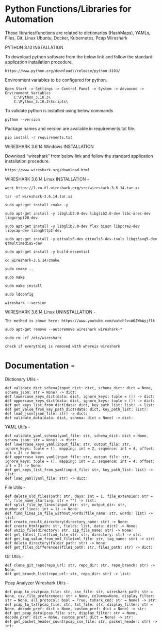 # Python Functions/Libraries for Automation

These libraries/functions are related to dictionaries (HashMaps), YAMLs, Files, Git, Linux Ubuntu, Docker, Kubernetes, Pcap Wireshark

PYTHON 3.10 INSTALLATION

To download python software from the below link and follow the standard application installation procedure.

    https://www.python.org/downloads/release/python-3103/

Environment variables to be configured for python.
    
    Open Start -> Settings -> Control Panel -> System -> Advanced -> Environment Variables
        C:\Python_3.10.3\
        C:\Python_3.10.3\Scripts\

To validate python is installed using below commands

    python --version

Package names and version are available in requirements.txt file.

    pip install -r requirements.txt

WIRESHARK 3.6.14 Windows INSTALLATION

Download “wireshark”  from below link and follow the standard application installation procedure.

	https://www.wireshark.org/download.html

WIRESHARK 3.6.14 Linux INSTALLATION - 

    wget https://1.eu.dl.wireshark.org/src/wireshark-3.6.14.tar.xz
    
    tar -xf wireshark-3.6.14.tar.xz
    
    sudo apt-get install cmake -y
    
    sudo apt-get install -y libglib2.0-dev libglib2.0-dev libc-ares-dev libgcrypt20-dev
    
    sudo apt-get install -y libglib2.0-dev flex bison libpcre2-dev libpcap-dev libnghttp2-dev
    
    sudo apt-get install -y qttools5-dev qttools5-dev-tools libqt5svg5-dev qtmultimedia5-dev
    
    sudo apt-get install -y build-essential
    
    cd wireshark-3.6.14/cmake
    
    sudo cmake ..
    
    sudo make
    
    sudo make install
    
    sudo ldconfig
    
    wireshark --version
	
WIRESHARK 3.6.14 Linux UNINSTALLATION - 

	The method is shown here: https://www.youtube.com/watch?v=WOJWbAyjflk

	sudo apt-get remove --autoremove wireshark wireshark-*

	sudo rm -rf /etc/wireshark

	check if everything is removed with whereis wireshark

# Documentation - 

Dictionary Utils - 
    
    def validate_dict_schema(input_dict: dict, schema_dict: dict = None, schema_json: str = None) -> dict:
    def lowercase_keys_dict(data: dict, ignore_keys: tuple = ()) -> dict:
    def uppercase_keys_dict(data: dict, ignore_keys: tuple = ()) -> dict:
    def get_keys_list_from_dict(data: dict, key_path_list: list) -> list:
    def get_value_from_key_path_dict(data: dict, key_path_list: list):
    def load_json(json_file: str) -> dict:
    def validate_data(data: dict, schema: dict = None) -> dict:

YAML Utils - 
    
    def validate_yaml_schema(yaml_file: str, schema_dict: dict = None, schema_json: str = None) -> dict:
    def lowercase_keys_yaml(input_file: str, output_file: str, ignore_keys: tuple = (), mapping: int = 2, sequence: int = 4, offset: int = 2) -> None:
    def uppercase_keys_yaml(input_file: str, output_file: str, ignore_keys: tuple = (), mapping: int = 2, sequence: int = 4, offset: int = 2) -> None:
    def get_keys_list_from_yaml(input_file: str, key_path_list: list) -> list:
    def load_yaml(yaml_file: str) -> dict:

File Utils - 
    
    def delete_old_files(path: str, days: int = 1, file_extension: str = "", file_name_starting: str = "") -> list:
    def split_file_by_lines(input_dir: str, output_dir: str, number_of_lines: int = 1) -> None:
    def find_lines_in_file_without_words(file_name: str, words: list) -> list:
    def create_result_directory(directory_name: str) -> None:
    def create_html(path: str, fields: list, data: dict) -> None:
    def unzip_file(directory: str, zip_file_name: str) -> None:
    def get_latest_file(find_file_str: str, directory: str) -> str:
    def get_tag_value_from_xml_file(xml_file: str, tag_name: str) -> str:
    def delete_directory(folder_path: str) -> None:
    def get_files_differences(file1_path: str, file2_path: str) -> dict:

Git Utils -
    
    def clone_git_repo(repo_url: str, repo_dir: str, repo_branch: str) -> None:
    def get_branch_list(repo_url: str, repo_dir: str) -> list:

Pcap Analyzer Wireshark Utils - 
    
    def pcap_to_csv(pcap_file: str, csv_file: str, wireshark_path: str = None, csv_file_preferences: str = None, columns=None, display_filter: str = None, all_protocol: bool = True, tshark_cmd: str = None) -> str:
    def pcap_to_txt(pcap_file: str, txt_file: str, display_filter: str = None, decode_pref: dict = None, custom_pref: dict = None) -> str:
    def get_pcap_data(pcap_file: str, display_filter: str = None, decode_pref: dict = None, custom_pref: dict = None) -> str:
    def get_packet_header_count(pcap_csv_file: str, packet_header: str) -> int:

